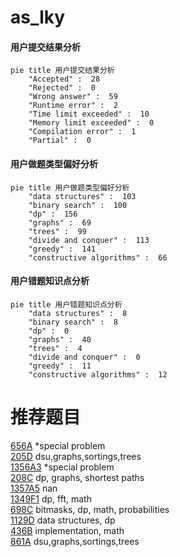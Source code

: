 # as_lky

<!-- tabs:start -->



#### **用户提交结果分析**

```mermaid
pie title 用户提交结果分析
    "Accepted" :  28
    "Rejected" :  0
    "Wrong answer" :  59
    "Runtime error" :  2
    "Time limit exceeded" :  10
    "Memory limit exceeded" :  0
    "Compilation error" :  1
    "Partial" :  0
```

#### **用户做题类型偏好分析**

```mermaid
pie title 用户做题类型偏好分析
    "data structures" :  103
    "binary search" :  100
    "dp" :  156
    "graphs" :  69
    "trees" :  99
    "divide and conquer" :  113
    "greedy" :  141
    "constructive algorithms" :  66
```
#### **用户错题知识点分析**

```mermaid
pie title 用户错题知识点分析
    "data structures" :  8
    "binary search" :  8
    "dp" :  0
    "graphs" :  40
    "trees" :  4
    "divide and conquer" :  0
    "greedy" :  11
    "constructive algorithms" :  12
```



<!-- tabs:end -->
# 推荐题目
[656A](https://codeforces.com/contest/656/problem/A)		*special problem		  
[205D](https://codeforces.com/contest/205/problem/D)		dsu,graphs,sortings,trees		  
[1356A3](https://codeforces.com/contest/1356A/problem/3)		*special problem		  
[208C](https://codeforces.com/contest/208/problem/C)		dp,
                        graphs,
                        shortest paths		  
[1357A5](https://codeforces.com/contest/1357A/problem/5)		nan		  
[1349F1](https://codeforces.com/contest/1349F/problem/1)		dp,
                        fft,
                        math		  
[698C](https://codeforces.com/contest/698/problem/C)		bitmasks,
                        dp,
                        math,
                        probabilities		  
[1129D](https://codeforces.com/contest/1129/problem/D)		data structures,
                        dp		  
[436B](https://codeforces.com/contest/436/problem/B)		implementation,
                        math		  
[861A](https://codeforces.com/contest/861/problem/A)		dsu,graphs,sortings,trees		  

